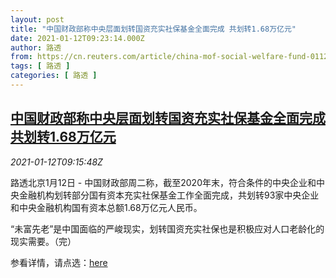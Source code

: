 ```yaml
---
layout: post
title: "中国财政部称中央层面划转国资充实社保基金全面完成 共划转1.68万亿元"
date: 2021-01-12T09:23:14.000Z
author: 路透
from: https://cn.reuters.com/article/china-mof-social-welfare-fund-0112-idCNKBS29H106
tags: [ 路透 ]
categories: [ 路透 ]
---
```

<!--1610443394000-->
[中国财政部称中央层面划转国资充实社保基金全面完成 共划转1.68万亿元](https://cn.reuters.com/article/china-mof-social-welfare-fund-0112-idCNKBS29H106)
------

<div>
<div><i>2021-01-12T09:15:48Z</i></div><p>路透北京1月12日 - 中国财政部周二称，截至2020年末，符合条件的中央企业和中央金融机构划转部分国有资本充实社保基金工作全面完成，共划转93家中央企业和中央金融机构国有资本总额1.68万亿元人民币。</p><p>“未富先老”是中国面临的严峻现实，划转国资充实社保也是积极应对人口老龄化的现实需要。（完）</p><p>参看详情，请点选：<a href="http://zcgls.mof.gov.cn/gongzuodongtai/202101/t20210112_3642788.htm">here</a></p>
</div>
